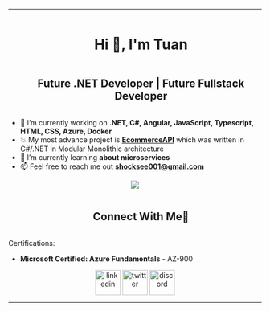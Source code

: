<!--horizontal divider(gradiant)-->
<hr/>

<!--h1 without bottom border-->
<div id="user-content-toc">
  <ul align="center">
    <summary><h1 style="display: inline-block">Hi 👋, I'm Tuan</h1></summary>
    <summary><h2 style="display: inline-block">Future .NET Developer | Future Fullstack Developer</h2></summary>
  </ul>
</div>

- 🔭 I’m currently working on **.NET, C#, Angular, JavaScript, Typescript, HTML, CSS, Azure, Docker**
- 💥 My most advance project is **[EcommerceAPI](https://github.com/TuanDangIT/EcommerceAPI)** which was written in C#/.NET in Modular Monolithic architecture
- 🌱 I’m currently learning **about microservices**
- 📫 Feel free to reach me out **shocksee001@gmail.com**
 
<p align="center">
  <a href="https://skillicons.dev">
    <img src="https://skillicons.dev/icons?i=git,discord,azure,cs,dotnet,angular,ts,js,html,css,vscode,docker,rabbitmq,postgres,sass,postman,mongoodb&perline=14" />
  </a>
</p>

<!-- Connect with me -->
<!--h2 without bottom border-->
<div id="user-content-toc">
  <ul align="center">
    <summary><h2 style="display: inline-block">Connect With Me🤝</h2></summary>
  </ul>
</div>

<p>Certifications:</p>
<ul>
  <li><strong>Microsoft Certified: Azure Fundamentals</strong> - AZ-900</li>
</ul>
<!--icons and links-->
<p align="center">
<a href="https://www.linkedin.com/in/anh-tuan-dang-6b678126b" target="blank"><img align="center" src="https://user-images.githubusercontent.com/88904952/234979284-68c11d7f-1acc-4f0c-ac78-044e1037d7b0.png" alt="linkedin" height="50" width="50" /></a>
<a href="https://x.com/ItNyaxx" target="blank"><img align="center" src="https://user-images.githubusercontent.com/88904952/234980676-61bfb021-ecc8-48f7-88e6-34c1b06c4a58.png" alt="twitter" height="50" width="50" /></a> 
<a href="https://discordapp.com/users/301058393236439040" target="blank"><img align="center" src="https://user-images.githubusercontent.com/88904952/234982627-019fd336-6248-453c-9b05-97c13fd1d207.png" alt="discord" height="50" width="50" /></a>
  
</p>

<hr/>
